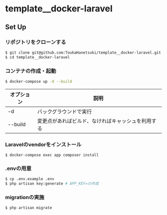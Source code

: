 # template__docker-laravel

## Set Up

### リポジトリをクローンする
```bash
$ git clone git@github.com:ToukaHanetsuki/template__docker-laravel.git
$ cd template__docker-laravel
```

### コンテナの作成・起動
```bash
$ docker-compose up -d --build
```

| オプション | 説明 |
| --- | --- |
| -d | バックグラウンドで実行 |
| --build | 変更点があればビルド、なければキャッシュを利用する |

### Laravelのvendorをインストール
```
$ docker-compose exec app composer install
```

### .envの用意
```bash
$ cp .env.example .env
$ php artisan key:generate # APP_KEY=の作成
```

### migrationの実施
```bash
$ php artisan migrate
```
